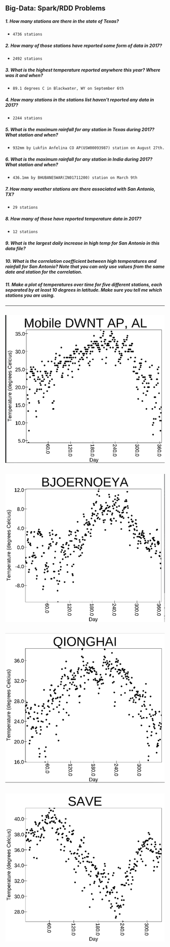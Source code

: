 ## Big-Data: Spark/RDD Problems
##### 1. How many stations are there in the state of Texas?
*     4736 stations
##### 2. How many of those stations have reported some form of data in 2017?
*     2492 stations
##### 3. What is the highest temperature reported anywhere this year? Where was it and when?
*     89.1 degrees C in Blackwater, WY on September 6th
##### 4. How many stations in the stations list haven't reported any data in 2017?
*     2244 stations
##### 5. What is the maximum rainfall for any station in Texas during 2017? What station and when?
*     932mm by Lukfin Anfelina CO AP(USW00093987) station on August 27th.
##### 6. What is the maximum rainfall for any station in India during 2017? What station and when?
*     436.1mm by BHUBANESWAR(IN01711200) station on March 9th
##### 7. How many weather stations are there associated with San Antonio, TX?
*     29 stations
##### 8. How many of those have reported temperature data in 2017?
*     12 stations
##### 9. What is the largest daily increase in high temp for San Antonio in this data file?
##### 10. What is the correlation coefficient between high temperatures and rainfall for San Antonio? Note that you can only use values from the same date and station for the correlation.
##### 11. Make a plot of temperatures over time for five different stations, each separated by at least 10 degrees in latitude. Make sure you tell me which stations you are using.
---
![Number 9a](project/images/alPlot.png)
---
![Number 9b](project/images/bjorPlot.png)
---
![Number 9c](project/images/qioPlot.png)
---
![Number 9d](project/images/savePlot.png)  
---
